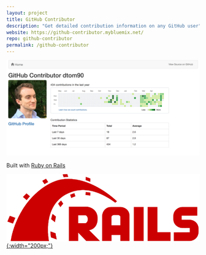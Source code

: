 ```yaml
---
layout: project
title: GitHub Contributor
description: "Get detailed contribution information on any GitHub user"
website: https://github-contributor.mybluemix.net/
repo: github-contributor
permalink: /github-contributor
---
```


![GitHub Contribuor Example](/images/github-contributor-example.png)


Built with [Ruby on Rails](http://rubyonrails.org/) 

[![Rails Logo](/images/rails-logo.svg){:width="200px;"}](http://rubyonrails.org/)